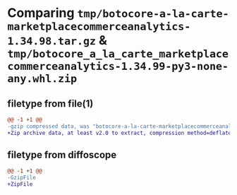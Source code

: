 # Comparing `tmp/botocore-a-la-carte-marketplacecommerceanalytics-1.34.98.tar.gz` & `tmp/botocore_a_la_carte_marketplacecommerceanalytics-1.34.99-py3-none-any.whl.zip`

## filetype from file(1)

```diff
@@ -1 +1 @@
-gzip compressed data, was "botocore-a-la-carte-marketplacecommerceanalytics-1.34.98.tar", last modified: Sat May  4 01:01:34 2024, max compression
+Zip archive data, at least v2.0 to extract, compression method=deflate
```

## filetype from diffoscope

```diff
@@ -1 +1 @@
-GzipFile
+ZipFile
```

